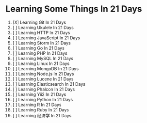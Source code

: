 
# Learning Some Things In 21 Days

1. [X] Learning Git In 21 Days
1. [ ] Learning Ukulele In 21 Days
1. [ ] Learning HTTP In 21 Days
1. [ ] Learning JavaScript In 21 Days
1. [ ] Learning Storm In 21 Days
1. [ ] Learning Go In 21 Days
1. [ ] Learning PHP In 21 Days
1. [ ] Learning MySQL In 21 Days
1. [ ] Learning Linux In 21 Days
1. [ ] Learning MongoDB In 21 Days
1. [ ] Learning Node.js In 21 Days
1. [ ] Learning Lucene In 21 Days
1. [ ] Learning Elasticsearch In 21 Days
1. [ ] Learning Phalcon In 21 Days
1. [ ] Learning Yii2 In 21 Days
1. [ ] Learning Python In 21 Days
1. [ ] Learning R In 21 Days
1. [ ] Learning Ruby In 21 Days
1. [ ] Learning 经济学 In 21 Days